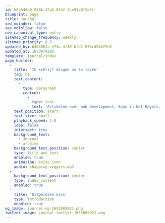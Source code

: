 ```yaml
---
id: b5a546e9-818b-47a5-8fbf-2ce91a8f2e7c
blueprint: page
title: Journal
seo_noindex: false
seo_nofollow: false
seo_canonical_type: entry
sitemap_change_frequency: weekly
sitemap_priority: 0.5
updated_by: b40458fa-e73a-4f88-bfa1-570cd54b72e0
updated_at: 1653079282
template: journal/index
page_builder:
  -
    title: 'Ik schrijf dingen om te lezen'
    tag: h1
    text_content:
      -
        type: paragraph
        content:
          -
            type: text
            text: 'Artikelen over web development. Soms in het Engels, soms in het Nederlands.'
    text_position: start
    text_size: small
    playback_speed: 1.0
    loop: false
    intersect: true
    background_text:
      - Journal
      - archive
    background_text_position: center
    type: title_and_text
    enabled: true
    animation: knive.json
    audio: chopping-veggies.mp3
  -
    background_text_position: center
    type: index_content
    enabled: true
  -
    title: 'Uitgelezen kans'
    type: introduction
    enabled: true
og_image: journal-og-1653085921.png
twitter_image: journal-twitter-1653085921.png
---
```

